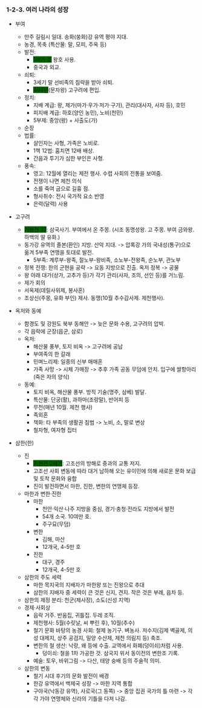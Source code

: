 ### 1-2-3. 여러 나라의 성장

- 부여
    - 만주 길림시 일대. 송화(쑹화)강 유역 평야 지대.
    - 농경, 목축 (특산물: 말, 모피, 주옥 등)
    - 발전: 
        - <span style="background-color:darkgreen">1세기 초</span> 왕호 사용. 
        - 중국과 외교. 
    - 쇠퇴: 
        - 3세기 말 선비족의 침략을 받아 쇠퇴. 
        - <span style="background-color:darkgreen">494년</span>(문자왕) 고구려에 편입.
    - 정치:
        - 지배 계급: 왕, 제가(마가&middot;우가&middot;저가&middot;구가), 관리(대사자, 사자 등), 호민
        - 피지배 계급: 하호(양인 농민), 노비(천민)
        - 5부제: 중앙(왕) + 사출도(가)
    - 순장
    - 법률: 
        - 살인자는 사형, 가족은 노비로. 
        - 1책 12법: 훔치면 12배 배상. 
        - 간음과 투기가 심한 부인은 사형.
    - 풍속:
        - 영고: 12월에 열리는 제전 행사. 수렵 사회의 전통을 보여줌. 
        - 전쟁이 나면 제천 의식
        - 소를 죽여 굽으로 길흉 점.
        - 형사취수: 전시 국가적 요소 반영
        - 은력(달력) 사용

- 고구려
    - <span style="background-color:darkgreen">기원전 37</span>: 삼국사기. 부여에서 온 주몽. (시조 동명성왕. 고 주몽. 부여 금와왕. 하백의 딸 유화.)
    - 동가강 유역의 졸본(환인) 지방. 산악 지대. -> 압록강 가의 국내성(통구)으로 옮겨 5부족 연맹을 토대로 발전.
        - 5부족: 계루부-왕족, 절노부-왕비족, 소노부-전왕족, 순노부, 관노부
    - 정복 전쟁: 한의 군현을 공략 -> 요동 지방으로 진출. 옥저 정복 -> 공물
    - 왕 아래 대가(상가, 고추가 등)가 각기 관리(사자, 조의, 선인 등)를 거느림.
    - 제가 회의
    - 서옥제(데릴사위제, 봉사혼)
    - 조상신(주몽, 유화 부인) 제사. 동맹(10월 추수감사제. 제천행사).

- 옥저와 동예
    - 함경도 및 강원도 북부 동해안 -> 늦은 문화 수용, 고구려의 압박.
    - 각 읍락에 군장(읍군, 삼로)
    - 옥저:
        - 해산물 풍부, 토지 비옥 -> 고구려에 공납
        - 부여족의 한 갈래
        - 민며느리제: 일종의 신부 매매혼
        - 가족 사망 -> 시체 가매장 -> 추후 가족 공동 무덤에 안치. 입구에 쌀항아리(죽은 자의 양식)
    - 동예:
        - 토지 비옥, 해산물 풍부. 방직 기술(명주, 삼베) 발달.
        - 특산물: 단궁(활), 과하마(조랑말), 반어피 등
        - 무천(매년 10월. 제천 행사)
        - 족외혼
        - 책화: 타 부족의 생활권 침범 -> 노비, 소, 말로 변상
        - 철자형, 여자형 집터

- 삼한(한)
    - 진
        - <span style="background-color:darkgreen">기원전 2세기</span>: 고조선의 방해로 중과의 교통 저지.
        - 고조선 사회 변동에 따라 대거 남하해 오는 유이민에 의해 새로운 문화 보급 및 토착 문화와 융합
        - 진이 발전하면서 마한, 진한, 변한의 연맹체 등장.
    - 마한과 변한&middot;진한
        - 마한
            - 천안&middot;익산&middot;나주 지방을 중심, 경기&middot;충청&middot;전라도 지방에서 발전
            - 54개 소국. 10여만 호.
            - 주구묘(무덤)
        - 변한
            - 김해, 마산
            - 12개국, 4-5만 호
        - 진한
            - 대구, 경주
            - 12개국, 4-5만 호
    - 삼한의 주도 세력
        - 마한 목지국의 지배자가 마한왕 또는 진왕으로 추대
        - 삼한의 지배자 중 세력이 큰 것은 신지, 견지. 작은 것은 부례, 읍차 등.
    - 삼한의 제정 분리: 천군(제사장), 소도(신성 지역)
    - 경제&middot;사회상
        - 읍락 거주. 반움집, 귀틀집. 두레 조직.
        - 제천행사: 5월(수릿날, 씨 뿌린 후), 10월(추수)
        - 철기 문화 바탕의 농경 사회: 철제 농기구. 벼농사. 저수지(김제 벽골제, 의성 대제지, 상주 공검지, 밀양 수산제, 제천 의림지 등) 축조.
        - 변한의 철 생산: 낙랑, 왜 등에 수출. 교역에서 화폐(덩이쇠)처럼 사용.
            - 덩이쇠: 철을 1차 가공한 것. 삼국지 위서 동이전의 변한조 기록.
        - 예술: 토우, 바위그림 -> 다산, 태양 숭배 등의 주술적 의미.
    - 삼한의 변동
        - 철기 시대 후기의 문화 발전이 배경
        - 한강 유역에서 백제국 성장 -> 마한 지역 통합
        - 구야국(낙동강 유역), 사로국(그 동쪽) -> 중앙 집권 국가의 틀 마련 -> 각각 가야 연맹체와 신라의 기틀을 다져 나감.
